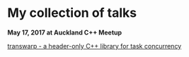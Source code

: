 # My collection of talks

**May 17, 2017 at Auckland C++ Meetup**

[transwarp - a header-only C++ library for task concurrency](talks/cppmeetup_auckland_20170517/cppmeetup_auckland_20170517.pdf)

